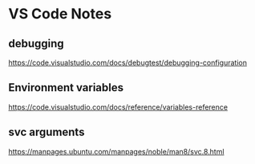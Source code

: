 # VS Code Notes

## debugging
https://code.visualstudio.com/docs/debugtest/debugging-configuration

## Environment variables
https://code.visualstudio.com/docs/reference/variables-reference

## svc arguments
https://manpages.ubuntu.com/manpages/noble/man8/svc.8.html